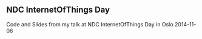 ## NDC InternetOfThings Day

Code and Slides from my talk at NDC InternetOfThings Day in Oslo 2014-11-06